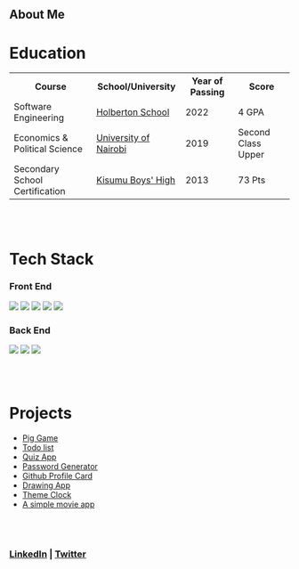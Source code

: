 ## About Me



# Education

<table>
  <tr>
    <th>Course</th>
    <th>School/University</th>
    <th>Year of Passing</th>
    <th>Score</th>
  </tr>
  <tr>
    <td> Software Engineering</td>
    <td><a href="https://www.holbertonschool.com/">Holberton School</a></td>
    <td>2022</td>
    <td>4 GPA</td>
  </tr>
  <tr>
    <td>Economics & Political Science</td>
    <td><a href="https://www.uonbi.ac.ke/">University of Nairobi</a></td>
    <td>2019</td>
    <td>Second Class Upper</td>
  </tr>
  <tr>
    <td>Secondary School Certification</td>
    <td><a href="#">Kisumu Boys' High</a></td>
    <td>2013</td>
    <td>73 Pts</td>
  </tr>
 </table>
    
<Br>
 <Br>


# Tech Stack

### Front End

<img src="https://img.shields.io/badge/HTML5-E34F26?style=for-the-badge&logo=html5&logoColor=white"> <img  src="https://img.shields.io/badge/CSS3-1572B6?style=for-the-badge&logo=css3&logoColor=white"> <img  src="https://img.shields.io/badge/JavaScript-F7DF1E?style=for-the-badge&logo=javascript&logoColor=black"> <img  src="https://img.shields.io/badge/Bootstrap-563D7C?style=for-the-badge&logo=bootstrap&logoColor=white"> <img  src="https://img.shields.io/badge/React-20232A?style=for-the-badge&logo=react&logoColor=61DAFB">  

### Back End

 <img src="https://img.shields.io/badge/Python-ffd340?style=for-the-badge&logo=python&logoColor=black">  <img src="https://img.shields.io/badge/PHP-686ca3?style=for-the-badge&logo=php&logoColor=white"> <img src="https://img.shields.io/badge/Firebase-F5820B?style=for-the-badge&logo=firebase&logoColor=FFCB2B">

<br>
<br>
   
   # Projects

- [Pig Game](https://lnkd.in/diBfEFZ)
- [Todo list](https://lnkd.in/dcWPymdG)
- [Quiz App](https://lnkd.in/dhq4XC7M)
- [Password Generator](https://lnkd.in/dKD94x6)
- [Github Profile Card](https://lnkd.in/dP5WUWg)
- [Drawing App](https://lnkd.in/dk73wsM)
- [Theme Clock](https://lnkd.in/dYEuEhh)
- [A simple movie app](https://lnkd.in/dHwSKmE)
  
<br>
<br>
   
   ### [LinkedIn](https://www.linkedin.com/in/winstone-ochieng-679355b7/)   |  [Twitter](https://twitter.com/ItsWinstones)
<!--
**winstoneochieng/winstoneochieng** is a ✨ _special_ ✨ repository because its `README.md` (this file) appears on your GitHub profile.

Here are some ideas to get you started:

- 🔭 I’m currently working on ...
- 🌱 I’m currently learning ...
- 👯 I’m looking to collaborate on ...
- 🤔 I’m looking for help with ...
- 💬 Ask me about ...
- 📫 How to reach me: ...
- 😄 Pronouns: ...
- ⚡ Fun fact: ...
-->

